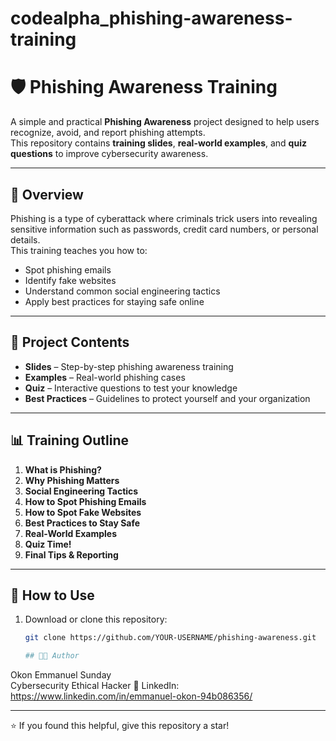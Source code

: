 # codealpha_phishing-awareness-training
# 🛡️ Phishing Awareness Training

A simple and practical **Phishing Awareness** project designed to help users recognize, avoid, and report phishing attempts.  
This repository contains **training slides**, **real-world examples**, and **quiz questions** to improve cybersecurity awareness.

---

## 📖 Overview

Phishing is a type of cyberattack where criminals trick users into revealing sensitive information such as passwords, credit card numbers, or personal details.  
This training teaches you how to:
- Spot phishing emails
- Identify fake websites
- Understand common social engineering tactics
- Apply best practices for staying safe online

---

## 📂 Project Contents

- **Slides** – Step-by-step phishing awareness training
- **Examples** – Real-world phishing cases
- **Quiz** – Interactive questions to test your knowledge
- **Best Practices** – Guidelines to protect yourself and your organization

---

## 📊 Training Outline

1. **What is Phishing?**
2. **Why Phishing Matters**
3. **Social Engineering Tactics**
4. **How to Spot Phishing Emails**
5. **How to Spot Fake Websites**
6. **Best Practices to Stay Safe**
7. **Real-World Examples**
8. **Quiz Time!**
9. **Final Tips & Reporting**

---

## 🚀 How to Use

1. Download or clone this repository:
   ```bash
   git clone https://github.com/YOUR-USERNAME/phishing-awareness.git

   ## 🧑‍💻 Author  

Okon Emmanuel Sunday  
Cybersecurity Ethical Hacker 
📌 LinkedIn: https://www.linkedin.com/in/emmanuel-okon-94b086356/ 

---

⭐ If you found this helpful, give this repository a star!

